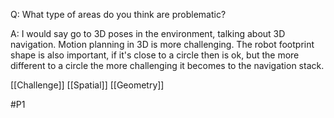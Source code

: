 Q: What type of areas do you think are problematic?

A: I would say go to 3D poses in the environment, talking about 3D navigation. Motion planning in 3D is more challenging. The robot footprint shape is also important, if it's close to a circle then is ok, but the more different to a circle the more challenging it becomes to the navigation stack.

[[Challenge]]
[[Spatial]]
[[Geometry]]

#P1 